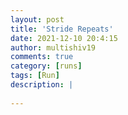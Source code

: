 ```yaml
---
layout: post
title: 'Stride Repeats'
date: 2021-12-10 20:4:15
author: multishiv19
comments: true
category: [runs]
tags: [Run]
description: |
    
---
```





<div width='100%' class='strava-embed-placeholder' data-embed-type='activity' data-embed-id='6365405456'></div>
<script src='https://strava-embeds.com/embed.js'></script>
